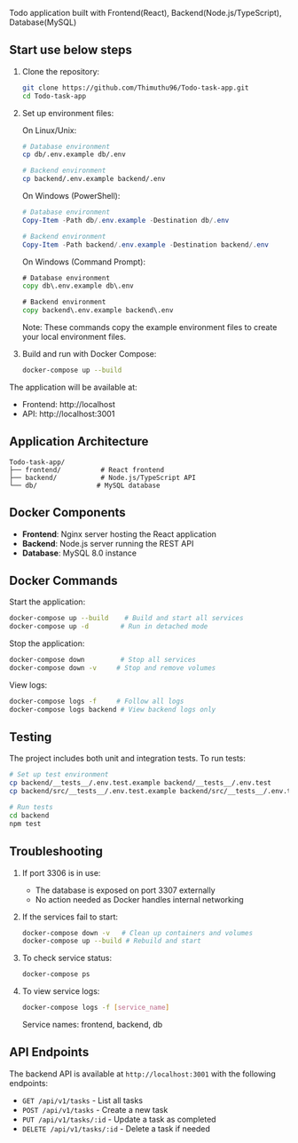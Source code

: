 Todo application built with Frontend(React), Backend(Node.js/TypeScript), Database(MySQL)

## Start use below steps

1. Clone the repository:
   ```bash
   git clone https://github.com/Thimuthu96/Todo-task-app.git
   cd Todo-task-app
   ```

2. Set up environment files:
   
   On Linux/Unix:
   ```bash
   # Database environment
   cp db/.env.example db/.env

   # Backend environment
   cp backend/.env.example backend/.env
   ```

   On Windows (PowerShell):
   ```powershell
   # Database environment
   Copy-Item -Path db/.env.example -Destination db/.env

   # Backend environment
   Copy-Item -Path backend/.env.example -Destination backend/.env
   ```

   On Windows (Command Prompt):
   ```cmd
   # Database environment
   copy db\.env.example db\.env

   # Backend environment
   copy backend\.env.example backend\.env
   ```

   Note: These commands copy the example environment files to create your local environment files.

3. Build and run with Docker Compose:
   ```bash
   docker-compose up --build
   ```

The application will be available at:
- Frontend: http://localhost
- API: http://localhost:3001

## Application Architecture

```
Todo-task-app/
├── frontend/          # React frontend
├── backend/           # Node.js/TypeScript API
└── db/               # MySQL database
```

## Docker Components

- **Frontend**: Nginx server hosting the React application
- **Backend**: Node.js server running the REST API
- **Database**: MySQL 8.0 instance

## Docker Commands

Start the application:
```bash
docker-compose up --build    # Build and start all services
docker-compose up -d        # Run in detached mode
```

Stop the application:
```bash
docker-compose down         # Stop all services
docker-compose down -v     # Stop and remove volumes
```

View logs:
```bash
docker-compose logs -f     # Follow all logs
docker-compose logs backend # View backend logs only
```

## Testing

The project includes both unit and integration tests. To run tests:

```bash
# Set up test environment
cp backend/__tests__/.env.test.example backend/__tests__/.env.test
cp backend/src/__tests__/.env.test.example backend/src/__tests__/.env.test

# Run tests
cd backend
npm test
```

## Troubleshooting

1. If port 3306 is in use:
   - The database is exposed on port 3307 externally
   - No action needed as Docker handles internal networking

2. If the services fail to start:
   ```bash
   docker-compose down -v   # Clean up containers and volumes
   docker-compose up --build # Rebuild and start
   ```

3. To check service status:
   ```bash
   docker-compose ps
   ```

4. To view service logs:
   ```bash
   docker-compose logs -f [service_name]
   ```
   Service names: frontend, backend, db

## API Endpoints

The backend API is available at `http://localhost:3001` with the following endpoints:

- `GET /api/v1/tasks` - List all tasks
- `POST /api/v1/tasks` - Create a new task
- `PUT /api/v1/tasks/:id` - Update a task as completed
- `DELETE /api/v1/tasks/:id` - Delete a task if needed